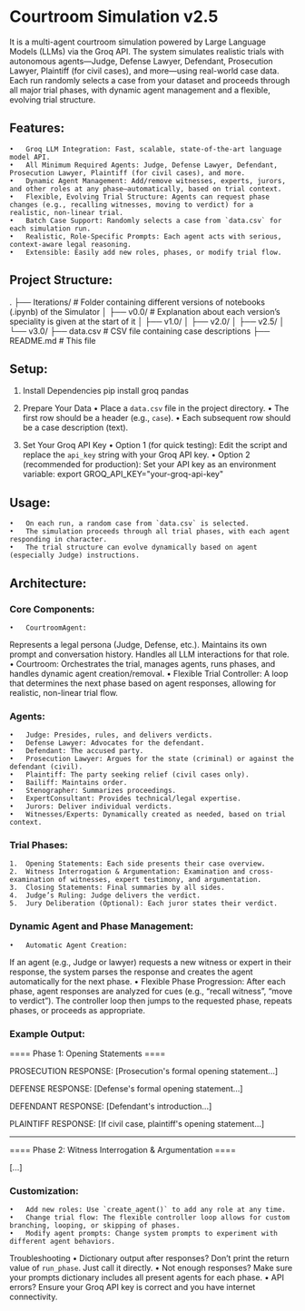 # Courtroom Simulation v2.5
It is a multi-agent courtroom simulation powered by Large Language Models (LLMs) via the Groq API. The system simulates realistic trials with autonomous agents—Judge, Defense Lawyer, Defendant, Prosecution Lawyer, Plaintiff (for civil cases), and more—using real-world case data. Each run randomly selects a case from your dataset and proceeds through all major trial phases, with dynamic agent management and a flexible, evolving trial structure.

## Features:
	•	Groq LLM Integration: Fast, scalable, state-of-the-art language model API.
	•	All Minimum Required Agents: Judge, Defense Lawyer, Defendant, Prosecution Lawyer, Plaintiff (for civil cases), and more.
	•	Dynamic Agent Management: Add/remove witnesses, experts, jurors, and other roles at any phase—automatically, based on trial context.
	•	Flexible, Evolving Trial Structure: Agents can request phase changes (e.g., recalling witnesses, moving to verdict) for a realistic, non-linear trial.
	•	Batch Case Support: Randomly selects a case from `data.csv` for each simulation run.
	•	Realistic, Role-Specific Prompts: Each agent acts with serious, context-aware legal reasoning.
	•	Extensible: Easily add new roles, phases, or modify trial flow.


## Project Structure:
.
├── Iterations/                       # Folder containing different versions of notebooks (.ipynb) of the Simulator
│   ├── v0.0/                         # Explanation about each version’s speciality is given at the start of it
│   ├── v1.0/
│   ├── v2.0/
│   ├── v2.5/
│   └── v3.0/
├── data.csv                          # CSV file containing case descriptions
├── README.md                         # This file



## Setup:
1. Install Dependencies
pip install groq pandas

2. Prepare Your Data
	•	Place a `data.csv` file in the project directory.
	•	The first row should be a header (e.g., `case`).
	•	Each subsequent row should be a case description (text).
3. Set Your Groq API Key
	•	Option 1 (for quick testing):
Edit the script and replace the `api_key` string with your Groq API key.
	•	Option 2 (recommended for production):
Set your API key as an environment variable:
export GROQ_API_KEY="your-groq-api-key"

## Usage:
	•	On each run, a random case from `data.csv` is selected.
	•	The simulation proceeds through all trial phases, with each agent responding in character.
	•	The trial structure can evolve dynamically based on agent (especially Judge) instructions.

## Architecture:
### Core Components:
	•	CourtroomAgent:
Represents a legal persona (Judge, Defense, etc.). Maintains its own prompt and conversation history. Handles all LLM interactions for that role.
	•	Courtroom:
Orchestrates the trial, manages agents, runs phases, and handles dynamic agent creation/removal.
	•	Flexible Trial Controller:
A loop that determines the next phase based on agent responses, allowing for realistic, non-linear trial flow.

### Agents:
	•	Judge: Presides, rules, and delivers verdicts.
	•	Defense Lawyer: Advocates for the defendant.
	•	Defendant: The accused party.
	•	Prosecution Lawyer: Argues for the state (criminal) or against the defendant (civil).
	•	Plaintiff: The party seeking relief (civil cases only).
	•	Bailiff: Maintains order.
    •	Stenographer: Summarizes proceedings.
	•	ExpertConsultant: Provides technical/legal expertise.
	•	Jurors: Deliver individual verdicts.
	•	Witnesses/Experts: Dynamically created as needed, based on trial context.

### Trial Phases:
	1.	Opening Statements: Each side presents their case overview.
	2.	Witness Interrogation & Argumentation: Examination and cross-examination of witnesses, expert testimony, and argumentation.
	3.	Closing Statements: Final summaries by all sides.
	4.	Judge’s Ruling: Judge delivers the verdict.
	5.	Jury Deliberation (Optional): Each juror states their verdict.

### Dynamic Agent and Phase Management:
	•	Automatic Agent Creation:
If an agent (e.g., Judge or lawyer) requests a new witness or expert in their response, the system parses the response and creates the agent automatically for the next phase.
	•	Flexible Phase Progression:
After each phase, agent responses are analyzed for cues (e.g., “recall witness”, “move to verdict”). The controller loop then jumps to the requested phase, repeats phases, or proceeds as appropriate.


### Example Output:
==== Phase 1: Opening Statements ====

PROSECUTION RESPONSE:
[Prosecution's formal opening statement...]

DEFENSE RESPONSE:
[Defense's formal opening statement...]

DEFENDANT RESPONSE:
[Defendant's introduction...]

PLAINTIFF RESPONSE:
[If civil case, plaintiff's opening statement...]

------------------------------------------------------------

==== Phase 2: Witness Interrogation & Argumentation ====

[...]

### Customization:
	•	Add new roles: Use `create_agent()` to add any role at any time.
	•	Change trial flow: The flexible controller loop allows for custom branching, looping, or skipping of phases.
	•	Modify agent prompts: Change system prompts to experiment with different agent behaviors.
Troubleshooting
	•	Dictionary output after responses?
Don’t print the return value of `run_phase`. Just call it directly.
	•	Not enough responses?
Make sure your prompts dictionary includes all present agents for each phase.
	•	API errors?
Ensure your Groq API key is correct and you have internet connectivity.
